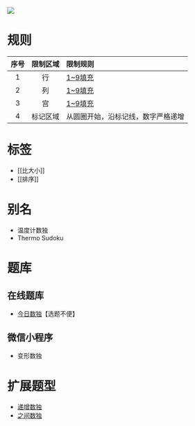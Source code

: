 ![](https://www.gmpuzzles.com/images/blog/GM-Thermo-Ex.png)

# 规则

| 序号  | 限制区域 | 限制规则              |
|:---:|:----:|:------------------|
|  1  |  行   | [1~9填充]           |
|  2  |  列   | [1~9填充]           |
|  3  |  宫   | [1~9填充]           |
|  4  | 标记区域 | 从圆圈开始，沿标记线，数字严格递增 |

# 标签
- [[比大小]]
- [[排序]]

# 别名

- 温度计数独
- Thermo Sudoku

# 题库

## 在线题库

- [今日数独]【选题不便】

## 微信小程序

- 变形数独

# 扩展题型

- [递增数独](递增数独.md)
- [之间数独](之间数独.md)

[1~9填充]: ../../../rules.md#1to9填充

[今日数独]: https://cn.sudoku.today/g-thermo-sudoku/
